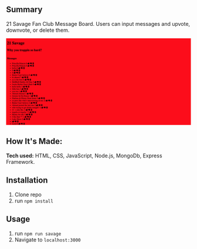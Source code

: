 ## Summary
21 Savage Fan Club Message Board.  Users can input messages and upvote, downvote, or delete them.

![alt tag](https://github.com/anthonybetances/21SavageMessageBoardDemo/blob/master/Screen%20Shot%202019-11-17%20at%2010.03.22%20AM.png)
## How It's Made:
**Tech used:** HTML, CSS, JavaScript, Node.js, MongoDb, Express Framework.

## Installation
1. Clone repo
2. run `npm install`

## Usage

1. run `npm run savage`
2. Navigate to `localhost:3000`
